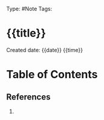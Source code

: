Type: #Note
Tags: 
# {{title}}
Created date: {{date}} {{time}}

# Table of Contents







## References
1. 